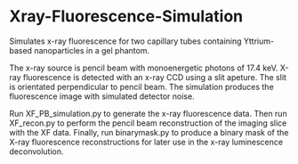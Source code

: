 # Xray-Fluorescence-Simulation
Simulates x-ray fluorescence for two capillary tubes containing Yttrium-based nanoparticles in a gel phantom.

The x-ray source is pencil beam with monoenergetic photons of 17.4 keV. X-ray fluorescence is detected with an x-ray CCD using a slit apeture. The slit is orientated perpendicular to pencil beam. The simulation produces the fluorescence image with simulated detector noise.

Run XF_PB_simulation.py to generate the x-ray fluorescence data. Then run XF_recon.py to perform the pencil beam reconstruction of the imaging slice with the XF data. Finally, run binarymask.py to produce a binary mask of the X-ray fluorescence reconstructions for later use in the x-ray luminescence deconvolution.
